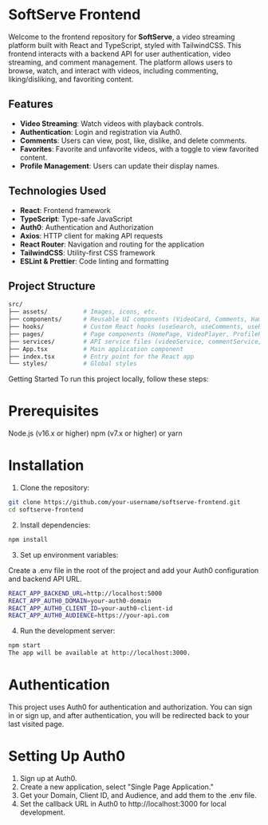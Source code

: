 # SoftServe Frontend

Welcome to the frontend repository for **SoftServe**, a video streaming platform built with React and TypeScript, styled with TailwindCSS. This frontend interacts with a backend API for user authentication, video streaming, and comment management. The platform allows users to browse, watch, and interact with videos, including commenting, liking/disliking, and favoriting content.

## Features

- **Video Streaming**: Watch videos with playback controls.
- **Authentication**: Login and registration via Auth0.
- **Comments**: Users can view, post, like, dislike, and delete comments.
- **Favorites**: Favorite and unfavorite videos, with a toggle to view favorited content.
- **Profile Management**: Users can update their display names.

## Technologies Used

- **React**: Frontend framework
- **TypeScript**: Type-safe JavaScript
- **Auth0**: Authentication and Authorization
- **Axios**: HTTP client for making API requests
- **React Router**: Navigation and routing for the application
- **TailwindCSS**: Utility-first CSS framework
- **ESLint & Prettier**: Code linting and formatting

## Project Structure

```bash
src/
├── assets/          # Images, icons, etc.
├── components/      # Reusable UI components (VideoCard, Comments, HamburgerMenu, etc.)
├── hooks/           # Custom React hooks (useSearch, useComments, useProfile, etc.)
├── pages/           # Page components (HomePage, VideoPlayer, ProfilePage)
├── services/        # API service files (videoService, commentService, profileService)
├── App.tsx          # Main application component
├── index.tsx        # Entry point for the React app
└── styles/          # Global styles
```
Getting Started
To run this project locally, follow these steps:

# Prerequisites
Node.js (v16.x or higher)
npm (v7.x or higher) or yarn
# Installation
1. Clone the repository:

```bash
git clone https://github.com/your-username/softserve-frontend.git
cd softserve-frontend
```

2. Install dependencies:

```bash
npm install
```
3. Set up environment variables:

Create a .env file in the root of the project and add your Auth0 configuration and backend API URL.

```bash
REACT_APP_BACKEND_URL=http://localhost:5000
REACT_APP_AUTH0_DOMAIN=your-auth0-domain
REACT_APP_AUTH0_CLIENT_ID=your-auth0-client-id
REACT_APP_AUTH0_AUDIENCE=https://your-api.com
```
4. Run the development server:

```bash
npm start
The app will be available at http://localhost:3000.
```

# Authentication
This project uses Auth0 for authentication and authorization. You can sign in or sign up, and after authentication, you will be redirected back to your last visited page.

# Setting Up Auth0
1. Sign up at Auth0.
2. Create a new application, select "Single Page Application."
3. Get your Domain, Client ID, and Audience, and add them to the .env file.
4. Set the callback URL in Auth0 to http://localhost:3000 for local development.
